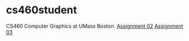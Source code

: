 # cs460student
CS460 Computer Graphics at UMass Boston.
<a href="https://ayahea.github.io/cs460student/02/index.html" title="A2">Assignment 02</a>
<a href="https://ayahea.github.io/cs460student/03/index.html">Assignment 03</a>
